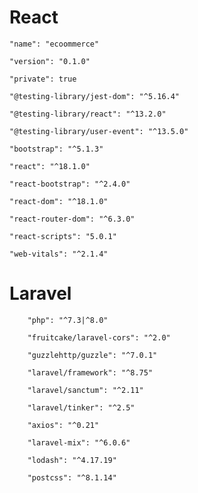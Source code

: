 # React 

    "name": "ecoommerce"

    "version": "0.1.0"

    "private": true

    "@testing-library/jest-dom": "^5.16.4"

    "@testing-library/react": "^13.2.0"

    "@testing-library/user-event": "^13.5.0"

    "bootstrap": "^5.1.3"

    "react": "^18.1.0"

    "react-bootstrap": "^2.4.0"

    "react-dom": "^18.1.0"

    "react-router-dom": "^6.3.0"

    "react-scripts": "5.0.1"

    "web-vitals": "^2.1.4"

# Laravel 

        "php": "^7.3|^8.0"

        "fruitcake/laravel-cors": "^2.0"

        "guzzlehttp/guzzle": "^7.0.1"

        "laravel/framework": "^8.75"

        "laravel/sanctum": "^2.11"
        
        "laravel/tinker": "^2.5"

        "axios": "^0.21"

        "laravel-mix": "^6.0.6"

        "lodash": "^4.17.19"

        "postcss": "^8.1.14"
